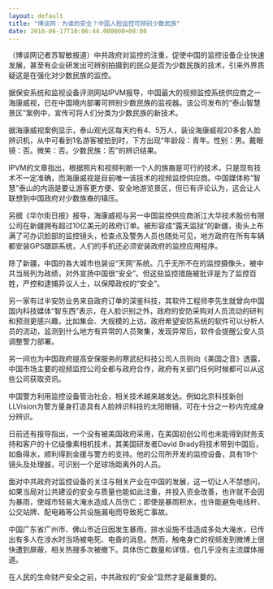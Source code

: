 ```yaml
---
layout: default
title: "博谈网：为谁的安全？中国人脸监控可辨别少数民族"
date: 2018-06-17T10:06:44.000000+08:00
---
```


（博谈网记者苏智敏报道）中共政府对监控的注重，促使中国的监控设备企业快速发展，甚至有企业研发出可辨别拍摄到的民众是否为少数民族的技术，引来外界质疑这是在强化对少数民族的监控。

据保安系统和监视设备评测网站IPVM报导，中国最大的视频监控系统供应商之一海康威视，已在中国境内部署可辨别少数民族的监视器。该公司发布的“泰山智慧景区”案例中，宣传可将人们分类为少数民族的新技术。

据海康威视案例显示，泰山观光区每天约有4、5万人，装设海康威视20多套人脸辨识机，从中可看到1名游客被拍到时，下方出现“年龄段：青年。性别：男。戴眼镜：否。微笑：否。少数民族：否”的辨识结果。

IPVM的文章指出，根据照片和视频判断一个人的族裔是可行的技术，只是现有技术不一定准确，而海康威视是目前唯一该技术的视频监控供应商。中国媒体称“智慧”泰山的内涵是要让游客更方便、安全地游览景区，但已有评论认为，这会让人联想到中国政府对少数族裔的镇压。

另据《华尔街日报》报导，海康威视与另一中国监控供应商浙江大华技术股份有限公司在新疆拥有超过10亿美元的政府订单。被形容成“露天监狱”的新疆，街头上布满了可办识脸部的监控镜头，检查点及警务人员也随处可见，地方政府在所有车辆都安装GPS跟踪系统，人们的手机还必须安装政府的监控应用程序。

除了新疆，中国的各大城市也装设“天网”系统。几乎无所不在的监控摄像头，被中共当局列为政绩，对外宣扬中国很“安全”。但这些监控措施被批评是为了监控百姓，严控和逮捕异议人士，以保障政权的“安全”。

另一家有过半安防业务来自政府订单的深鉴科技，其软件工程师李先生就曾向中国国内科技媒体“智东西”表示，在人脸识别之外，政府的安防采购对人员流动的研判和预测更感兴趣，比如集会、大规模的上访。政府希望安防系统的软件可以分析人员的流动，监测到什么地方有异常的人员聚集，发现异常后，软件会提醒公安人员调整警力部署。

另一间也为中国政府提高安保服务的寒武纪科技公司人员则向《美国之音》透露，中国市场主要的视频监控公司全都与政府合作，政府有关部门任何时候都可以从这些公司获取资讯。

中国警方利用监控设备管治社会，相关技术越来越发达。例如北京科技新创LLVision为警方量身打造具有人脸辨识科技的太阳眼镜，可在十分之一秒内完成身分辨识。

日前还有报导指出，一个没有被美国政府采用，在美国初创公司也未能得到财务支持和客户的十亿级像素相机技术，其美国研发者David Brady将技术带到中国后，如鱼得水，顺利得到金援与警方的支持。他的公司所开发的监控设备，具有19个镜头及处理器，可识别一个足球场距离外的人员。

面对中共政府对监控设备的关注与相关产业在中国的发展，这一切让人不禁想问，如果当局对公共建设的安全与质量也能如此注重，并投入资金改善，也许就不会因为暴雨，使城市轻易大淹水造成人员伤亡；即使是暴雨积水，也许能避免电线杆、公交站牌、配电箱等公共设施漏电而导致死亡事故。

中国广东省广州市、佛山市近日因发生暴雨，排水设施不佳造成多处大淹水，已传出有多人在涉水时当场被电死、电昏的消息。然而，触电身亡的视频发到微博上很快遭到屏蔽，相关热搜多次被撤下。具体伤亡数量和详情，也几乎没有主流媒体报道。

在人民的生命财产安全之前，中共政权的“安全”显然才是最重要的。

